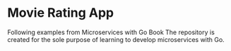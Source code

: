 # Movie Rating App

Following examples from Microservices with Go Book
The repository is created for the sole purpose of learning to develop microservices with Go.